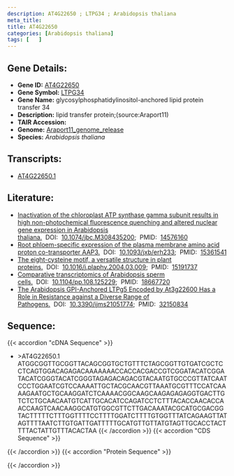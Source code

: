 ```yaml
---
description: AT4G22650 ; LTPG34 ; Arabidopsis thaliana
meta_title:
title: AT4G22650
categories: [Arabidopsis thaliana]
tags: [   ]
---
```


## Gene Details:
- **Gene ID:** [AT4G22650](https://www.arabidopsis.org/locus?name=AT4G22650)
- **Gene Symbol:** <u>LTPG34</u>
- **Gene Name:** glycosylphosphatidylinositol-anchored lipid protein transfer 34
- **Description:**   lipid transfer protein;(source:Araport11)
- **TAIR Accession:** 
- **Genome:** [Araport11_genome_release](https://www.arabidopsis.org/download/list?dir=Genes%2FAraport11_genome_release)
- **Species:** *Arabidopsis thaliana*

## Transcripts:
   -  [AT4G22650.1](https://www.arabidopsis.org/gene?name=AT4G22650.1)
## Literature:
   - [Inactivation of the chloroplast ATP synthase gamma subunit results in high  non-photochemical fluorescence quenching and altered nuclear gene expression in  Arabidopsis thaliana.](https://www.doi.org/10.1074/jbc.M308435200)&nbsp;&nbsp;DOI:&nbsp;&nbsp;[10.1074/jbc.M308435200](https://www.doi.org/10.1074/jbc.M308435200);&nbsp;&nbsp;PMID:&nbsp;&nbsp;[14576160](https://pubmed.ncbi.nlm.nih.gov/14576160/)
   - [Root phloem-specific expression of the plasma membrane amino acid proton  co-transporter AAP3.](https://www.doi.org/10.1093/jxb/erh233)&nbsp;&nbsp;DOI:&nbsp;&nbsp;[10.1093/jxb/erh233](https://www.doi.org/10.1093/jxb/erh233);&nbsp;&nbsp;PMID:&nbsp;&nbsp;[15361541](https://pubmed.ncbi.nlm.nih.gov/15361541/)
   - [The eight-cysteine motif, a versatile structure in plant proteins.](https://www.doi.org/10.1016/j.plaphy.2004.03.009)&nbsp;&nbsp;DOI:&nbsp;&nbsp;[10.1016/j.plaphy.2004.03.009](https://www.doi.org/10.1016/j.plaphy.2004.03.009);&nbsp;&nbsp;PMID:&nbsp;&nbsp;[15191737](https://pubmed.ncbi.nlm.nih.gov/15191737/)
   - [Comparative transcriptomics of Arabidopsis sperm cells.](https://www.doi.org/10.1104/pp.108.125229)&nbsp;&nbsp;DOI:&nbsp;&nbsp;[10.1104/pp.108.125229](https://www.doi.org/10.1104/pp.108.125229);&nbsp;&nbsp;PMID:&nbsp;&nbsp;[18667720](https://pubmed.ncbi.nlm.nih.gov/18667720/)
   - [The Arabidopsis GPI-Anchored LTPg5 Encoded by At3g22600 Has a Role in Resistance  against a Diverse Range of Pathogens.](https://www.doi.org/10.3390/ijms21051774)&nbsp;&nbsp;DOI:&nbsp;&nbsp;[10.3390/ijms21051774](https://www.doi.org/10.3390/ijms21051774);&nbsp;&nbsp;PMID:&nbsp;&nbsp;[32150834](https://pubmed.ncbi.nlm.nih.gov/32150834/)
## Sequence:
{{< accordion "cDNA Sequence" >}}
- \>AT4G22650.1
ATGGCGGTTGCGGTTACAGCGGTGCTGTTTCTAGCGGTTGTGATCGCTCCTCAGTGGACAGAGACAAAAAAACCACCACGACCGTCGGATACATCGGATACATCGGGTACATCGGGTAGAGACAGACGTACAATGTGCCCGTTATCAATCCCTGGAATCGTCCAAAATTGCTACGCAACGTTAAATGCGTTTCCATCAAAAGAATGCTGCAAGGATCTCAAAACGGCAAGCAAGAGAGAGGTGACTTGTCTCTGCAACAATGTCATTGCACATCCAGATCCTCTTTACACCAACACCAACCAAGTCAACAAGGCATGTGGCGTTCTTGACAAATACGCATGCGACGGTACTTTTTCTTTGGTTTTCCTTTTGGATCTTTTGTGGTTTATCAGAAGTTATAGTTTTAATCTTGTGATTGATTTTTGCATGTTGTTATGTAGTTGCACCTACTTTTACTATTGTTTACACTAA
{{< /accordion >}}
{{< accordion "CDS Sequence" >}}

{{< /accordion >}}
{{< accordion "Protein Sequence" >}}

{{< /accordion >}}
